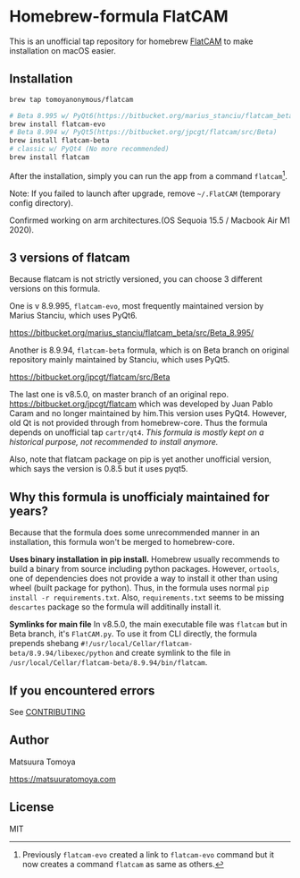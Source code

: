 # Homebrew-formula FlatCAM

This is an unofficial tap repository for homebrew [FlatCAM](http://flatcam.org/) to make installation on macOS easier.

## Installation

```sh
brew tap tomoyanonymous/flatcam

# Beta 8.995 w/ PyQt6(https://bitbucket.org/marius_stanciu/flatcam_beta/src/Beta_8.995/)
brew install flatcam-evo
# Beta 8.994 w/ PyQt5(https://bitbucket.org/jpcgt/flatcam/src/Beta)
brew install flatcam-beta
# classic w/ PyQt4 (No more recommended)
brew install flatcam
```

After the installation, simply you can run the app from a command `flatcam`[^flatcam-evo].

[^flatcam-evo]: Previously `flatcam-evo` created a link to `flatcam-evo` command but it now creates a command `flatcam` as same as others. 

Note: If you failed to launch after upgrade, remove `~/.FlatCAM` (temporary config directory).

Confirmed working on arm architectures.(OS Sequoia 15.5 / Macbook Air M1 2020).

## 3 versions of flatcam

Because flatcam is not strictly versioned, you can choose 3 different versions on this formula.

One is v 8.9.995, `flatcam-evo`, most frequently maintained version by Marius Stanciu, which uses PyQt6.

https://bitbucket.org/marius_stanciu/flatcam_beta/src/Beta_8.995/

Another is 8.9.94, `flatcam-beta` formula, which is on Beta branch on original repository mainly maintained by Stanciu, which uses PyQt5.

https://bitbucket.org/jpcgt/flatcam/src/Beta

The last one is v8.5.0, on master branch of an original repo. https://bitbucket.org/jpcgt/flatcam which was developed by Juan Pablo Caram and no longer maintained by him.This version uses PyQt4. However, old Qt is not provided through from homebrew-core. Thus the formula depends on unofficial tap `cartr/qt4`. *This formula is mostly kept on a historical purpose, not recommended to install anymore.* 

Also, note that flatcam package on pip is yet another unofficial version, which says the version is 0.8.5 but it uses pyqt5.

## Why this formula is unofficialy maintained for years?

Because that the formula does some unrecommended manner in an installation, this formula won't be merged to homebrew-core.

**Uses binary installation in pip install.** Homebrew usually recommends to build a binary from source including python packages. However, `ortools`, one of dependencies does not provide a way to install it other than using wheel (built package for python). Thus, in the formula uses normal `pip install -r requirements.txt`. Also, `requirements.txt` seems to be missing `descartes` package so the formula will additinally install it.

**Symlinks for main file** In v8.5.0, the main executable file was `flatcam` but in Beta branch, it's `FlatCAM.py`. To use it from CLI directly, the formula prepends shebang `#!/usr/local/Cellar/flatcam-beta/8.9.94/libexec/python` and create symlink to the file in `/usr/local/Cellar/flatcam-beta/8.9.94/bin/flatcam`.

## If you encountered errors

See [CONTRIBUTING](CONTRIBUTIONG.md)

## Author

Matsuura Tomoya

<https://matsuuratomoya.com>

## License

MIT

